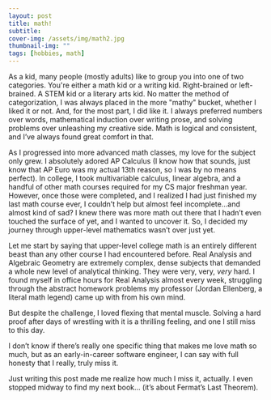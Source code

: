 ```yaml
---
layout: post
title: math!
subtitle: 
cover-img: /assets/img/math2.jpg
thumbnail-img: ""
tags: [hobbies, math]
---
```


As a kid, many people (mostly adults) like to group you into one of two categories. You're either a math kid or a writing kid. Right-brained or left-brained. A STEM kid or a literary arts kid. No matter the method of categorization, I was always placed in the more "mathy" bucket, whether I liked it or not. And, for the most part, I did like it. I always preferred numbers over words, mathematical induction over writing prose, and solving problems over unleashing my creative side. Math is logical and consistent, and I’ve always found great comfort in that.

As I progressed into more advanced math classes, my love for the subject only grew. I absolutely adored AP Calculus (I know how that sounds, just know that AP Euro was my actual 13th reason, so I was by no means perfect). In college, I took multivariable calculus, linear algebra, and a handful of other math courses required for my CS major freshman year. However, once those were completed, and I realized I had just finished my last math course ever, I couldn’t help but almost feel incomplete…and almost kind of sad? I knew there was more math out there that I hadn’t even touched the surface of yet, and I wanted to uncover it. So, I decided my journey through upper-level mathematics wasn’t over just yet.

Let me start by saying that upper-level college math is an entirely different beast than any other course I had encountered before. Real Analysis and Algebraic Geometry are extremely complex, dense subjects that demanded a whole new level of analytical thinking. They were very, very, *very* hard. I found myself in office hours for Real Analysis almost every week, struggling through the abstract homework problems my professor (Jordan Ellenberg, a literal math legend) came up with from his own mind. 

But despite the challenge, I loved flexing that mental muscle. Solving a hard proof after days of wrestling with it is a thrilling feeling, and one I still miss to this day.

I don’t know if there’s really one specific thing that makes me love math so much, but as an early-in-career software engineer, I can say with full honesty that I really, truly miss it. 

Just writing this post made me realize how much I miss it, actually. I even stopped midway to find my next book… (it’s about Fermat’s Last Theorem).